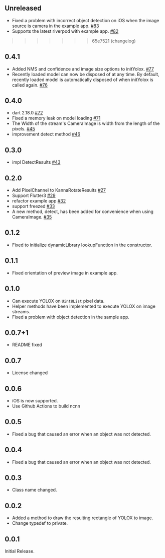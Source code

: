 ## Unreleased

- Fixed a problem with incorrect object detection on iOS when the image source is camera in the example app. [#83](https://github.com/KoheiKanagu/ncnn_yolox_flutter/pull/83)
- Supports the latest riverpod with example app. [#82](https://github.com/KoheiKanagu/ncnn_yolox_flutter/pull/82)
>>>>>>> 65e7521 (changelog)

## 0.4.1

- Added NMS and confidence and image size options to initYolox. [#77](https://github.com/KoheiKanagu/ncnn_yolox_flutter/pull/77)
- Recently loaded model can now be disposed of at any time. By default, recently loaded model is automatically disposed of when initYolox is called again. [#76](https://github.com/KoheiKanagu/ncnn_yolox_flutter/pull/76)

## 0.4.0

- dart 2.18.0 [#72](https://github.com/KoheiKanagu/ncnn_yolox_flutter/issues/72)
- Fixed a memory leak on model loading [#71](https://github.com/KoheiKanagu/ncnn_yolox_flutter/issues/71)
- The Width of the stream's CameraImage is width from the length of the pixels. [#45](https://github.com/KoheiKanagu/ncnn_yolox_flutter/issues/45)
- improvement detect method [#46](https://github.com/KoheiKanagu/ncnn_yolox_flutter/issues/46)

## 0.3.0

- impl DetectResults [#43](https://github.com/KoheiKanagu/ncnn_yolox_flutter/issues/43)

## 0.2.0

- Add PixelChannel to KannaRotateResults [#27](https://github.com/KoheiKanagu/ncnn_yolox_flutter/issues/27)
- Support Flutter3 [#29](https://github.com/KoheiKanagu/ncnn_yolox_flutter/issues/29)
- refactor example app [#32](https://github.com/KoheiKanagu/ncnn_yolox_flutter/issues/32)
- support freezed [#33](https://github.com/KoheiKanagu/ncnn_yolox_flutter/issues/33)
- A new method, detect, has been added for convenience when using CameraImage. [#35](https://github.com/KoheiKanagu/ncnn_yolox_flutter/issues/35)

## 0.1.2

- Fixed to initialize dynamicLibrary lookupFunction in the constructor.

## 0.1.1

- Fixed orientation of preview image in example app.

## 0.1.0

- Can execute YOLOX on `Uint8List` pixel data.
- Helper methods have been implemented to execute YOLOX on image streams.
- Fixed a problem with object detection in the sample app.

## 0.0.7+1

- README fixed

## 0.0.7

- License changed

## 0.0.6

- iOS is now supported.
- Use Github Actions to build ncnn

## 0.0.5

- Fixed a bug that caused an error when an object was not detected.

## 0.0.4

- Fixed a bug that caused an error when an object was not detected.

## 0.0.3

- Class name changed.

## 0.0.2

- Added a method to draw the resulting rectangle of YOLOX to image.
- Change typedef to private.

## 0.0.1

Initial Release.
